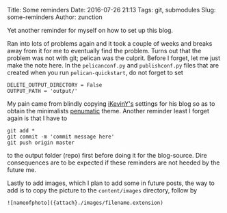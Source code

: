 Title: Some reminders
Date: 2016-07-26 21:13
Tags: git, submodules
Slug: some-reminders
Author: zunction

Yet another reminder for myself on how to set up this blog.

Ran into lots of problems again and it took a couple of weeks and breaks away from it for me to eventually find the problem. Turns out that the problem was not with git; pelican was the culprit. Before I forget, let me just make the note here. In the `pelicanconf.py` and `publishconf.py` files that are created when you run `pelican-quickstart`, do not forget to set

```
DELETE_OUTPUT_DIRECTORY = False
OUTPUT_PATH = 'output/'
```

My pain came from blindly copying [iKevinY's](http://kevinyap.ca/) settings for his blog so as to obtain the minimalists [penumatic](https://github.com/iKevinY/pneumatic) theme. Another reminder least I forget again is that I have to
```
git add *
git commit -m 'commit message here'
git push origin master
```
to the output folder (repo) first before doing it for the blog-source. Dire consequences are to be expected if these reminders are not heeded by the future me.

Lastly to add images, which I plan to add some in future posts, the way to add is to copy the picture to the `content/images` directory, follow by

```
![nameofphoto]({attach}./images/filename.extension)
```
